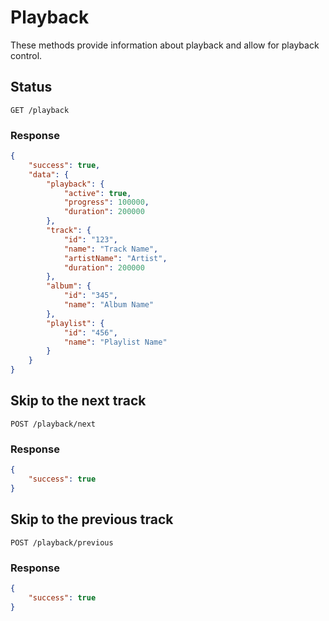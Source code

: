 # Playback

These methods provide information about playback and allow for playback control.

## Status

```
GET /playback
```

### Response

```json
{
    "success": true,
    "data": {
        "playback": {
            "active": true,
            "progress": 100000,
            "duration": 200000
        },
        "track": {
            "id": "123",
            "name": "Track Name",
            "artistName": "Artist",
            "duration": 200000
        },
        "album": {
            "id": "345",
            "name": "Album Name"
        },
        "playlist": {
            "id": "456",
            "name": "Playlist Name"
        }
    }
}
```

## Skip to the next track

```
POST /playback/next
```

### Response

```json
{
    "success": true
}
```

## Skip to the previous track

```
POST /playback/previous
```

### Response

```json
{
    "success": true
}
```